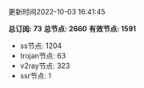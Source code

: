 更新时间2022-10-03 16:41:45

**总订阅: 73**
**总节点: 2660**
**有效节点: 1591**
- ss节点: 1204
- trojan节点: 63
- v2ray节点: 323
- ssr节点: 1
